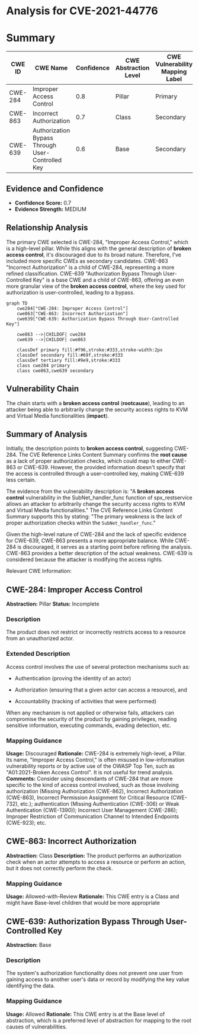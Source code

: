 # Analysis for CVE-2021-44776

# Summary
| CWE ID | CWE Name | Confidence | CWE Abstraction Level | CWE Vulnerability Mapping Label | CWE-Vulnerability Mapping Notes |
|---|---|---|---|---|---|
| CWE-284 | Improper Access Control | 0.8 | Pillar | Primary | Discouraged |
| CWE-863 | Incorrect Authorization | 0.7 | Class | Secondary | Allowed-with-Review |
| CWE-639 | Authorization Bypass Through User-Controlled Key | 0.6 | Base | Secondary | Allowed |

## Evidence and Confidence

*   **Confidence Score:** 0.7
*   **Evidence Strength:** MEDIUM

## Relationship Analysis
The primary CWE selected is CWE-284, "Improper Access Control," which is a high-level pillar. While this aligns with the general description of **broken access control**, it's discouraged due to its broad nature. Therefore, I've included more specific CWEs as secondary candidates. CWE-863 "Incorrect Authorization" is a child of CWE-284, representing a more refined classification. CWE-639 "Authorization Bypass Through User-Controlled Key" is a base CWE and a child of CWE-863, offering an even more granular view of the **broken access control**, where the key used for authorization is user-controlled, leading to a bypass.

```mermaid
graph TD
    cwe284["CWE-284: Improper Access Control"]
    cwe863["CWE-863: Incorrect Authorization"]
    cwe639["CWE-639: Authorization Bypass Through User-Controlled Key"]
    
    cwe863 -->|CHILDOF| cwe284
    cwe639 -->|CHILDOF| cwe863
    
    classDef primary fill:#f96,stroke:#333,stroke-width:2px
    classDef secondary fill:#69f,stroke:#333
    classDef tertiary fill:#9e9,stroke:#333
    class cwe284 primary
    class cwe863,cwe639 secondary
```

## Vulnerability Chain
The chain starts with a **broken access control** (**rootcause**), leading to an attacker being able to arbitrarily change the security access rights to KVM and Virtual Media functionalities (**impact**).

## Summary of Analysis
Initially, the description points to **broken access control**, suggesting CWE-284. The CVE Reference Links Content Summary confirms the **root cause** as a lack of proper authorization checks, which could map to either CWE-863 or CWE-639. However, the provided information doesn't specify that the access is controlled through a user-controlled key, making CWE-639 less certain.

The evidence from the vulnerability description is: "A **broken access control** vulnerability in the SubNet_handler_func function of spx_restservice allows an attacker to arbitrarily change the security access rights to KVM and Virtual Media functionalities." The CVE Reference Links Content Summary supports this by stating: "The primary weakness is the lack of proper authorization checks within the `SubNet_handler_func`."

Given the high-level nature of CWE-284 and the lack of specific evidence for CWE-639, CWE-863 presents a more appropriate balance. While CWE-284 is discouraged, it serves as a starting point before refining the analysis. CWE-863 provides a better description of the actual weakness. CWE-639 is considered because the attacker is modifying the access rights.

Relevant CWE Information:
## CWE-284: Improper Access Control
**Abstraction:** Pillar
**Status:** Incomplete

### Description
The product does not restrict or incorrectly restricts access to a resource from an unauthorized actor.

### Extended Description
Access control involves the use of several protection mechanisms such as:

  - Authentication (proving the identity of an actor)

  - Authorization (ensuring that a given actor can access a resource), and

  - Accountability (tracking of activities that were performed)

When any mechanism is not applied or otherwise fails, attackers can compromise the security of the product by gaining privileges, reading sensitive information, executing commands, evading detection, etc.

### Mapping Guidance
**Usage:** Discouraged
**Rationale:** CWE-284 is extremely high-level, a Pillar. Its name, "Improper Access Control," is often misused in low-information vulnerability reports or by active use of the OWASP Top Ten, such as "A01:2021-Broken Access Control". It is not useful for trend analysis.
**Comments:** Consider using descendants of CWE-284 that are more specific to the kind of access control involved, such as those involving authorization (Missing Authorization (CWE-862), Incorrect Authorization (CWE-863), Incorrect Permission Assignment for Critical Resource (CWE-732), etc.); authentication (Missing Authentication (CWE-306) or Weak Authentication (CWE-1390)); Incorrect User Management (CWE-286); Improper Restriction of Communication Channel to Intended Endpoints (CWE-923); etc.

## CWE-863: Incorrect Authorization
**Abstraction:** Class
**Description:**
The product performs an authorization check when an actor attempts to access a resource or perform an action, but it does not correctly perform the check.

### Mapping Guidance
**Usage:** Allowed-with-Review
**Rationale:** This CWE entry is a Class and might have Base-level children that would be more appropriate

## CWE-639: Authorization Bypass Through User-Controlled Key
**Abstraction:** Base

### Description
The system's authorization functionality does not prevent one user from gaining access to another user's data or record by modifying the key value identifying the data.

### Mapping Guidance
**Usage:** Allowed
**Rationale:** This CWE entry is at the Base level of abstraction, which is a preferred level of abstraction for mapping to the root causes of vulnerabilities.